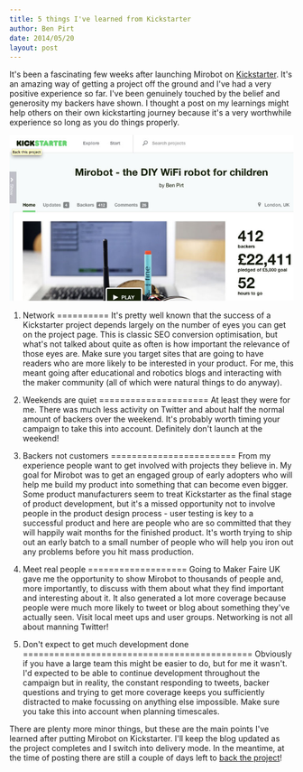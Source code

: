 ```yaml
---
title: 5 things I've learned from Kickstarter
author: Ben Pirt
date: 2014/05/20
layout: post
---
```


It's been a fascinating few weeks after launching Mirobot on [Kickstarter](https://www.kickstarter.com/projects/bjpirt/mirobot-the-diy-wifi-robot-for-children). It's an amazing way of getting a project off the ground and I've had a very positive experience so far. I've been genuinely touched by the belief and generosity my backers have shown. I thought a post on my learnings might help others on their own kickstarting journey because it's a very worthwhile experience so long as you do things properly.

![Kickstarter](/assets/kickstarter/screenshot.jpg "Kickstarter Screenshot")

1. Network
==========
It's pretty well known that the success of a Kickstarter project depends largely on the number of eyes you can get on the project page. This is classic SEO conversion optimisation, but what's not talked about quite as often is how important the relevance of those eyes are. Make sure you target sites that are going to have readers who are more likely to be interested in your product. For me, this meant going after educational and robotics blogs and interacting with the maker community (all of which were natural things to do anyway).

2. Weekends are quiet
=====================
At least they were for me. There was much less activity on Twitter and about half the normal amount of backers over the weekend. It's probably worth timing your campaign to take this into account. Definitely don't launch at the weekend!

3. Backers not customers
========================
From my experience people want to get involved with projects they believe in. My goal for Mirobot was to get an engaged group of early adopters who will help me build my product into something that can become even bigger. Some product manufacturers seem to treat Kickstarter as the final stage of product development, but it's a missed opportunity not to involve people in the product design process - user testing is key to a successful product and here are people who are so committed that they will happily wait months for the finished product. It's worth trying to ship out an early batch to a small number of people who will help you iron out any problems before you hit mass production.

4. Meet real people
===================
Going to Maker Faire UK gave me the opportunity to show Mirobot to thousands of people and, more importantly, to discuss with them about what they find important and interesting about it. It also generated a lot more coverage because people were much more likely to tweet or blog about something they've actually seen. Visit local meet ups and user groups. Networking is not all about manning Twitter!

5. Don't expect to get much development done
============================================
Obviously if you have a large team this might be easier to do, but for me it wasn't. I'd expected to be able to continue development throughout the campaign but in reality, the constant responding to tweets, backer questions and trying to get more coverage keeps you sufficiently distracted to make focussing on anything else impossible. Make sure you take this into account when planning timescales.


There are plenty more minor things, but these are the main points I've learned after putting Mirobot on Kickstarter. I'll keep the blog updated as the project completes and I switch into delivery mode. In the meantime, at the time of posting there are still a couple of days left to [back the project](https://www.kickstarter.com/projects/bjpirt/mirobot-the-diy-wifi-robot-for-children)!